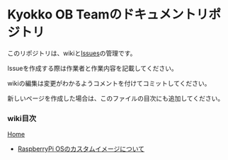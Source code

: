 # Kyokko OB Teamのドキュメントリポジトリ

このリポジトリは、wikiと[Issues](https://github.com/kyokko-ob-team/document/issues)の管理です。

Issueを作成する際は作業者と作業内容を記載してください。

wikiの編集は変更がわかるようコメントを付けてコミットしてください。

新しいページを作成した場合は、このファイルの目次にも追加してください。

### wiki目次

[Home](https://github.com/Kyokko-OB-Team/Document/wiki)
- [RaspberryPi OSのカスタムイメージについて](https://github.com/Kyokko-OB-Team/Document/wiki/raspberryPiOS_customImage_doc)
